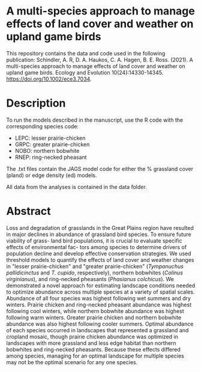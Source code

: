 # A multi-species approach to manage effects of land cover and weather on upland game birds

This repository contains the data and code used in the following publication:
Schindler, A. R, D. A. Haukos, C. A. Hagen, B. E. Ross. (2021). A multi-species approach to manage effects of land cover and weather on upland game birds. Ecology and Evolution 10(24):14330-14345. https://doi.org/10.1002/ece3.7034.

# Description

To run the models described in the manuscript, use the R code with the corresponding species code:
- LEPC: lesser prairie-chicken
- GRPC: greater prairie-chicken
- NOBO: northern bobwhite
- RNEP: ring-necked pheasant

The .txt files contain the JAGS model code for either the % grassland cover (pland) or edge density (ed) models.

All data from the analyses is contained in the data folder.

# Abstract
Loss and degradation of grasslands in the Great Plains region have resulted in major declines in abundance of grassland bird species. To ensure future viability of grass- land bird populations, it is crucial to evaluate specific effects of environmental fac- tors among species to determine drivers of population decline and develop effective conservation strategies. We used threshold models to quantify the effects of land cover and weather changes in "lesser prairie-chicken" and "greater prairie-chicken" (*Tympanuchus pallidicinctus* and *T. cupido*, respectively), northern bobwhites (*Colinus virginianus*), and ring-necked pheasants (*Phasianus colchicus*). We demonstrated a novel approach for estimating landscape conditions needed to optimize abundance across multiple species at a variety of spatial scales. Abundance of all four species was highest following wet summers and dry winters. Prairie chicken and ring-necked pheasant abundance was highest following cool winters, while northern bobwhite abundance was highest following warm winters. Greater prairie chicken and northern bobwhite abundance was also highest following cooler summers. Optimal abundance of each species occurred in landscapes that represented a grassland and cropland mosaic, though prairie chicken abundance was optimized in landscapes with more grassland and less edge habitat than northern bobwhites and ring-necked pheasants. Because these effects differed among species, managing for an optimal landscape for multiple species may not be the optimal scenario for any one species.
